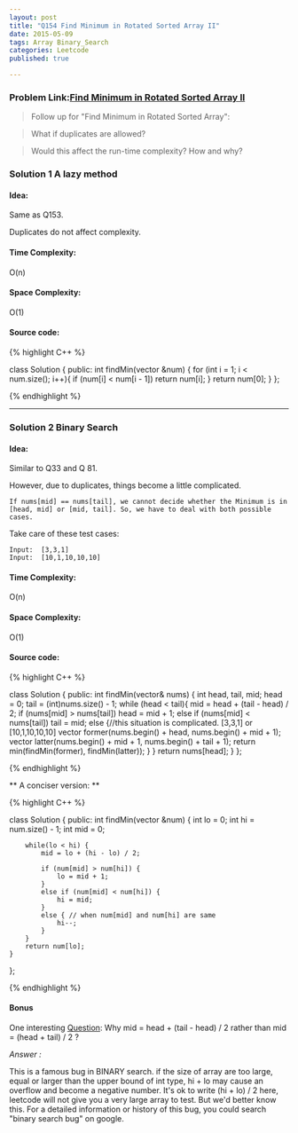 ```yaml
---
layout: post
title: "Q154 Find Minimum in Rotated Sorted Array II"
date: 2015-05-09
tags: Array Binary_Search
categories: Leetcode
published: true

---
```


### Problem Link:[Find Minimum in Rotated Sorted Array II](https://leetcode.com/problems/find-minimum-in-rotated-sorted-array-ii/) 

>Follow up for "Find Minimum in Rotated Sorted Array":

>What if duplicates are allowed?

>Would this affect the run-time complexity? How and why?


### Solution 1 A lazy method

#### Idea:

Same as Q153. 

Duplicates do not affect complexity.

#### Time Complexity:
O(n)

#### Space Complexity:
O(1)

#### Source code:
{% highlight C++ %}

class Solution {
public:
    int findMin(vector<int> &num) {
        for (int i = 1; i < num.size(); i++){
            if (num[i] < num[i - 1])
                return num[i];
        }
        return num[0];
    }
};

{% endhighlight %}

---

### Solution 2 Binary Search

#### Idea:

Similar to Q33 and Q 81.

However, due to duplicates, things become a little complicated.

    If nums[mid] == nums[tail], we cannot decide whether the Minimum is in [head, mid] or [mid, tail]. So, we have to deal with both possible cases.

Take care of these test cases:

    Input:	[3,3,1]
    Input:	[10,1,10,10,10]


#### Time Complexity:

O(n)

#### Space Complexity:

O(1)

#### Source code:

{% highlight C++ %}

class Solution {
public:
    int findMin(vector<int>& nums) {
        int head, tail, mid;
        head = 0;
        tail = (int)nums.size() - 1;
        while (head < tail){
            mid = head + (tail - head) / 2;
            if (nums[mid] > nums[tail])
                head = mid + 1;
            else if (nums[mid] < nums[tail])
                tail = mid;
            else {//this situation is complicated. [3,3,1] or [10,1,10,10,10]
                vector<int> former(nums.begin() + head, nums.begin() + mid + 1);
                vector<int> latter(nums.begin() + mid + 1, nums.begin() + tail + 1);
                return min(findMin(former), findMin(latter));
            }
        }
        return nums[head];
    }
};

{% endhighlight %}


** A conciser version: **


{% highlight C++ %}

class Solution {
public:
    int findMin(vector<int> &num) {
        int lo = 0;
        int hi = num.size() - 1;
        int mid = 0;

        while(lo < hi) {
            mid = lo + (hi - lo) / 2;

            if (num[mid] > num[hi]) {
                lo = mid + 1;
            }
            else if (num[mid] < num[hi]) {
                hi = mid;
            }
            else { // when num[mid] and num[hi] are same
                hi--;
            }
        }
        return num[lo];
    }
};

{% endhighlight %}

#### Bonus

One interesting [Question]: Why mid = head + (tail - head) / 2 rather than mid = (head + tail) / 2 ?

_Answer :_

This is a famous bug in BINARY search. if the size of array are too large, equal or larger than the upper bound of int type, hi + lo may cause an overflow and become a negative number. It's ok to write (hi + lo) / 2 here, leetcode will not give you a very large array to test. But we'd better know this. For a detailed information or history of this bug, you could search "binary search bug" on google.

[Question]: (https://leetcode.com/discuss/19746/my-pretty-simple-code-to-solve-it)